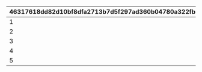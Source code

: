|46317618dd82d10bf8dfa2713b7d5f297ad360b04780a322fb352c4fe77e6b3c|26217480cf11d93c6702d03635a66b32e99440feab5c44e2deb49b88a66ddfd6|26233ab355dc8ce102e754cf1b78d84c7536fd9af084cdc8fcf671e5e152420d|d20e14264d794cd4c23e16570cde0c65b7f48a3bbb71ea8c77aa0b52c2a87313|
| --- | --- | --- | --- |
|1|150|50|4|
|2|75|100|2|
|3|30|150|1|
|4|0|700|0|
|5|0|200|0|